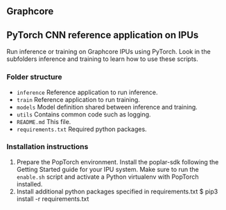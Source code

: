 Graphcore
---
## PyTorch CNN reference application on IPUs

Run inference or training on Graphcore IPUs using PyTorch.
Look in the subfolders inference and training to learn how to use these scripts.

### Folder structure

* `inference` Reference application to run inference.
* `train` Reference application to run training.
* `models` Model definition shared between inference and training.
* `utils` Contains common code such as logging.
* `README.md` This file.
* `requirements.txt` Required python packages.

### Installation instructions

1. Prepare the PopTorch environment. Install the poplar-sdk following the Getting Started guide for your IPU system. Make sure to run the
   `enable.sh` script and activate a Python virtualenv with PopTorch installed.
2. Install additional python packages specified in requirements.txt
   $ pip3 install -r requirements.txt
